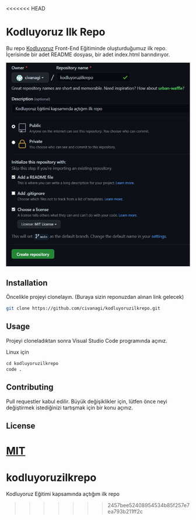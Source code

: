 <<<<<<< HEAD
# Kodluyoruz Ilk Repo

Bu repo [Kodluyoruz](https://kodluyoruz.org) Front-End Eğitiminde oluşturduğumuz ilk repo. İçerisinde bir adet README dosyası, bir adet index.html barındırıyor.

![github](img/kod.jpeg)

## Installation

Öncelikle projeyi clonelayın. (Buraya sizin reponuzdan alınan link gelecek)

```bash
git clone https://github.com/civanagi/kodluyoruzilkrepo.git
```
## Usage

Projeyi cloneladıktan sonra Visual Studio Code programında açınız.

Linux için
```linux
cd kodluyoruzilkrepo
code .
```

## Contributing

Pull requestler kabul edilir. Büyük değişiklikler için, lütfen önce neyi değiştirmek istediğinizi tartışmak için bir konu açınız.

## License 

[MIT](https://choosealicense.com/licenses/mit/)
=======
# kodluyoruzilkrepo
Kodluyoruz Eğitimi kapsamında açtığım ilk repo
>>>>>>> 2457bee52408954534b85f257e7ea793b211ff2c
